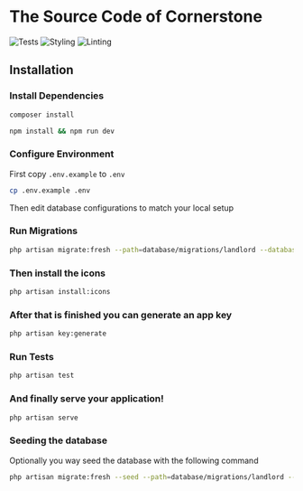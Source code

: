 # The Source Code of Cornerstone

![Tests](https://github.com/digcompany/cornerstone/actions/workflows/test.yml/badge.svg)
![Styling](https://github.com/digcompany/cornerstone/actions/workflows/code-formatting.yml/badge.svg)
![Linting](https://github.com/digcompany/cornerstone/actions/workflows/phplint.yml/badge.svg)

## Installation

### Install Dependencies

```bash
composer install
```

```bash
npm install && npm run dev
```

### Configure Environment

First copy `.env.example` to `.env`

```bash
cp .env.example .env
```

Then edit database configurations to match your local setup

### Run Migrations

```bash
php artisan migrate:fresh --path=database/migrations/landlord --database=landlord
```

### Then install the icons

```bash
php artisan install:icons
```

### After that is finished you can generate an app key

```bash
php artisan key:generate
```

### Run Tests

```bash
php artisan test
```

### And finally serve your application!

```bash
php artisan serve
```

### Seeding the database

Optionally you way seed the database with the following command

```bash
php artisan migrate:fresh --seed --path=database/migrations/landlord --database=landlord
```

